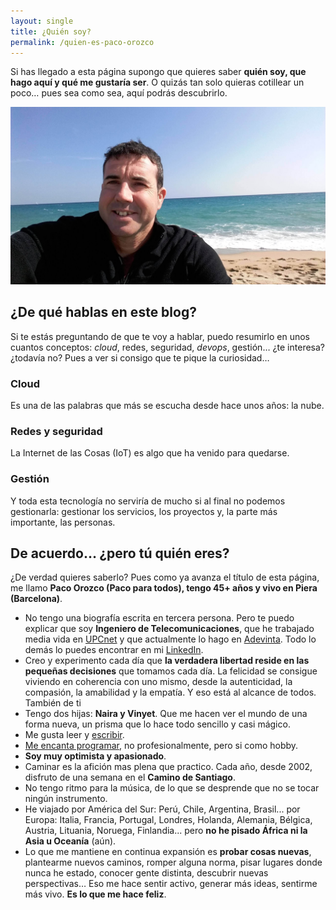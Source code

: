 ```yaml
---
layout: single
title: ¿Quién soy?
permalink: /quien-es-paco-orozco
---
```


Si has llegado a esta página supongo que quieres saber **quién soy, que hago aquí y qué me gustaría ser**. O quizás tan solo quieras cotillear un poco… pues sea como sea, aquí podrás descubrirlo.

![Paco Orozco y el mar](/assets/img/Paco_Orozco_y_el_mar.jpg) 

## ¿De qué hablas en este blog?

Si te estás preguntando de que te voy a hablar, puedo resumirlo en unos cuantos conceptos: *cloud*, redes, seguridad, *devops*, gestión… ¿te interesa? ¿todavía no? Pues a ver si consigo que te pique la curiosidad…

### Cloud

Es una de las palabras que más se escucha desde hace unos años: la nube.

### Redes y seguridad

La Internet de las Cosas (IoT) es algo que ha venido para quedarse.

### Gestión

Y toda esta tecnología no serviría de mucho si al final no podemos gestionarla: gestionar los servicios, los proyectos y, la parte más importante, las personas.

## De acuerdo… ¿pero tú quién eres?

¿De verdad quieres saberlo? Pues como ya avanza el título de esta página, me llamo **Paco Orozco (Paco para todos), tengo 45+ años y vivo en Piera (Barcelona)**.

- No tengo una biografía escrita en tercera persona. Pero te puedo explicar que soy **Ingeniero de Telecomunicaciones**, que he trabajado media vida en [UPCnet](https://www.upcnet.es) y que actualmente lo hago en [Adevinta](https://adevinta.com). Todo lo demás lo puedes encontrar en mi [LinkedIn](https://www.linkedin.com/in/pacoorozco/).
- Creo y experimento cada día que **la verdadera libertad reside en las pequeñas decisiones** que tomamos cada día. La felicidad se consigue viviendo en coherencia con uno mismo, desde la autenticidad, la compasión, la amabilidad y la empatía. Y eso está al alcance de todos. También de ti
- Tengo dos hijas: **Naira y Vinyet**. Que me hacen ver el mundo de una forma nueva, un prisma que lo hace todo sencillo y casi mágico.
- Me gusta leer y [escribir](https://pakusland.net).
- [Me encanta programar](https://github.com/pacoorozco/), no profesionalmente, pero si como hobby.
- **Soy muy optimista y apasionado**.
- Caminar es la afición mas plena que practico. Cada año, desde 2002, disfruto de una semana en el **Camino de Santiago**.
- No tengo ritmo para la música, de lo que se desprende que no se tocar ningún instrumento.
- He viajado por América del Sur: Perú, Chile, Argentina, Brasil... por Europa: Italia, Francia, Portugal, Londres, Holanda, Alemania, Bélgica, Austria, Lituania, Noruega, Finlandia... pero **no he pisado África ni la Asia u Oceanía** (aún).
- Lo que me mantiene en continua expansión es **probar cosas nuevas**, plantearme nuevos caminos, romper alguna norma, pisar lugares donde nunca he estado, conocer gente distinta, descubrir nuevas perspectivas… Eso me hace sentir activo, generar más ideas, sentirme más vivo. **Es lo que me hace feliz**.
